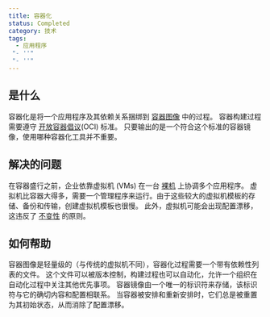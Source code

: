 ```yaml
---
title: 容器化
status: Completed
category: 技术
tags:
  - 应用程序
 "- ''"
 "- ''"
---
```


## 是什么

容器化是将一个应用程序及其依赖关系捆绑到 [容器图像](/zh-cn/container-image/) 中的过程。 容器构建过程需要遵守 [开放容器倡议](https://opencontainers.org)(OCI) 标准。 只要输出的是一个符合这个标准的容器镜像，使用哪种容器化工具并不重要。

## 解决的问题

在容器盛行之前，企业依靠虚拟机 (VMs) 在一台 [裸机](/bare-metal-machine/) 上协调多个应用程序。 虚拟机比容器大得多，需要一个管理程序来运行。由于这些较大的虚拟机模板的存储、备份和传输，创建虚拟机模板也很慢。 此外，虚拟机可能会出现配置漂移，这违反了 [不变性](/immutable-infrastructure/) 的原则。

## 如何帮助

容器图像是轻量级的（与传统的虚拟机不同），容器化过程需要一个带有依赖性列表的文件。 这个文件可以被版本控制，构建过程也可以自动化，允许一个组织在自动化过程中关注其他优先事项。 容器镜像由一个唯一的标识符来存储，该标识符与它的确切内容和配置相联系。 当容器被安排和重新安排时，它们总是被重置为其初始状态，从而消除了配置漂移。
